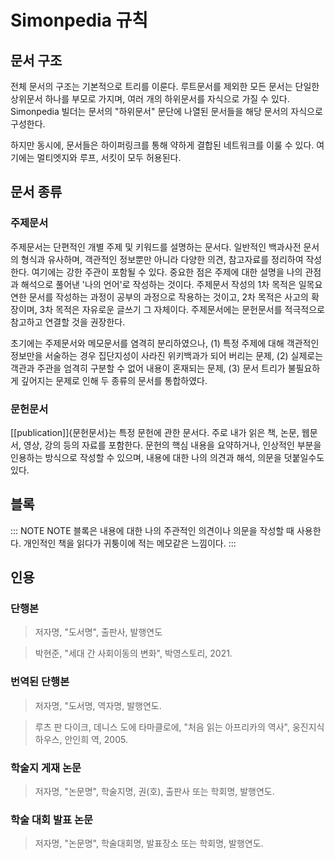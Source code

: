 # Simonpedia 규칙

## 문서 구조

전체 문서의 구조는 기본적으로 트리를 이룬다. 루트문서를 제외한 모든 문서는 단일한 상위문서 하나를 부모로 가지며, 여러 개의 하위문서를 자식으로 가질 수 있다. Simonpedia 빌더는 문서의 "하위문서" 문단에 나열된 문서들을 해당 문서의 자식으로 구성한다.

하지만 동시에, 문서들은 하이퍼링크를 통해 약하게 결합된 네트워크를 이룰 수 있다. 여기에는 멀티엣지와 루프, 서킷이 모두 허용된다.

## 문서 종류

### 주제문서

주제문서는 단편적인 개별 주제 및 키워드를 설명하는 문서다. 일반적인 백과사전 문서의 형식과 유사하며, 객관적인 정보뿐만 아니라 다양한 의견, 참고자료를 정리하여 작성한다. 여기에는 강한 주관이 포함될 수 있다. 중요한 점은 주제에 대한 설명을 나의 관점과 해석으로 풀어낸 '나의 언어'로 작성하는 것이다. 주제문서 작성의 1차 목적은 일목요연한 문서를 작성하는 과정이 공부의 과정으로 작용하는 것이고, 2차 목적은 사고의 확장이며, 3차 목적은 자유로운 글쓰기 그 자체이다. 주제문서에는 문헌문서를 적극적으로 참고하고 연결할 것을 권장한다.

초기에는 주제문서와 메모문서를 염격히 분리하였으나, (1) 특정 주제에 대해 객관적인 정보만을 서술하는 경우 집단지성이 사라진 위키백과가 되어 버리는 문제, (2) 실제로는 객관과 주관을 엄격히 구분할 수 없어 내용이 혼재되는 문제, (3) 문서 트리가 불필요하게 깊어지는 문제로 인해 두 종류의 문서를 통합하였다.

### 문헌문서

[[publication]]{문헌문서}는 특정 문헌에 관한 문서다. 주로 내가 읽은 책, 논문, 웹문서, 영상, 강의 등의 자료를 포함한다. 문헌의 핵심 내용을 요약하거나, 인상적인 부분을 인용하는 방식으로 작성할 수 있으며, 내용에 대한 나의 의견과 해석, 의문을 덧붙일수도 있다.

## 블록

::: NOTE
NOTE 블록은 내용에 대한 나의 주관적인 의견이나 의문을 작성할 때 사용한다. 개인적인 책을 읽다가 귀퉁이에 적는 메모같은 느낌이다.
:::

## 인용

### 단행본

> 저자명, "도서명", 출판사, 발행연도

> 박현준, "세대 간 사회이동의 변화", 박영스토리, 2021.

### 번역된 단행본

> 저자명, "도서명, 역자명, 발행연도.

> 루츠 판 다이크, 데니스 도에 타마클로에, "처음 읽는 아프리카의 역사", 웅진지식하우스, 안인희 역, 2005.

### 학술지 게재 논문

> 저자명, "논문명", 학술지명, 권(호), 출판사 또는 학회명, 발행연도.

### 학술 대회 발표 논문

> 저자명, "논문명", 학술대회명, 발표장소 또는 학회명, 발행연도.
